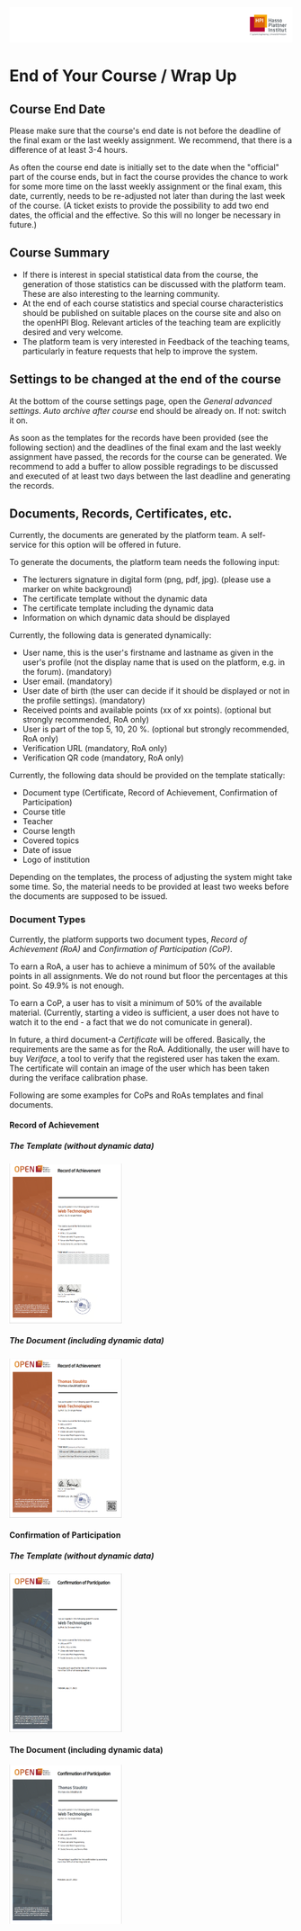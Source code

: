 ![HPI Logo](img/HPI_Logo.png)

# End of Your Course / Wrap Up

## Course End Date

Please make sure that the course's end date is not before the deadline of the final exam or the last weekly assignment. We recommend, that there is a difference of at least 3-4 hours. 

As often the course end date is initially set to the date when the "official" part of the course ends, but in fact the course provides the chance to work for some more time on the lasst weekly assignment or the final exam, this date, currently, needs to be re-adjusted not later than during the last week of the course. (A ticket exists to provide the possibility to add two end dates, the official and the effective. So this will no longer be necessary in future.)

## Course Summary

 - If there is interest in special statistical data from the course, the generation of those statistics can be discussed with the platform team. These are also interesting to the learning community. 
 - At the end of each course statistics and special course characteristics should be published on suitable places on the course site and also on the openHPI Blog. Relevant articles of the teaching team are explicitly desired and very welcome.
 - The platform team is very interested in Feedback of the teaching teams, particularly in feature requests that help to improve the system.

## Settings to be changed at the end of the course

At the bottom of the course settings page, open the *General advanced settings*.
*Auto archive after course* end should be already on. If not: switch it on.

As soon as the templates for the records have been provided (see the following section) and the deadlines of the final exam and the last weekly assignment have passed, the records for the course can be generated. We recommend to add a buffer to allow possible regradings to be discussed and executed of at least two days between the last deadline and generating the records. 


## Documents, Records, Certificates, etc.

Currently, the documents are generated by the platform team. A self-service for this option will be offered in future.

To generate the documents, the platform team needs the following input:

 - The lecturers signature in digital form (png, pdf, jpg). (please use a marker on white background)
 - The certificate template without the dynamic data
 - The certificate template including the dynamic data
 - Information on which dynamic data should be displayed

Currently, the following data is generated dynamically:

 - User name, this is the user's firstname and lastname as given in the user's profile (not the display name that is used on the platform, e.g. in the forum). (mandatory)
 - User email. (mandatory)
 - User date of birth (the user can decide if it should be displayed or not in the profile settings). (mandatory)
 - Received points and available points (xx of xx points). (optional but strongly recommended, RoA only)
 - User is part of the top 5, 10, 20 %. (optional but strongly recommended, RoA only)
 - Verification URL (mandatory, RoA only)
 - Verification QR code (mandatory, RoA only)

Currently, the following data should be provided on the template statically:

- Document type (Certificate, Record of Achievement, Confirmation of Participation)
- Course title
- Teacher
- Course length
- Covered topics
- Date of issue
- Logo of institution

Depending on the templates, the process of adjusting the system might take some time. So, the material needs to be provided at least two weeks before the documents are supposed to be issued.

### Document Types
Currently, the platform supports two document types, *Record of Achievement (RoA)* and *Confirmation of Participation (CoP)*.

To earn a RoA, a user has to achieve a minimum of 50% of the available points in all assignments.
We do not round but floor the percentages at this point. So 49.9% is not enough.

To earn a CoP, a user has to visit a minimum of 50% of the available material. (Currently, starting a video is sufficient, a user does not have to watch it to the end - a fact that we do not comunicate in general).

In future, a third document-a *Certificate* will be offered. Basically, the requirements are the same as for the RoA. Additionally, the user will have to buy *Veriface*, a tool to verify that the registered user has taken the exam. The certificate will contain an image of the user which has been taken during the veriface calibration phase.


Following are some examples for CoPs and RoAs templates and final documents. 


#### Record of Achievement

##### The Template (without dynamic data)

<img src="img/20/RoA_temp.png" alt="RoA Template" style="width: 200px;"/>


##### The Document (including dynamic data)

<img src="img/20/RoA.png" alt="RoA Final" style="width: 200px;"/>


#### Confirmation of Participation

##### The Template (without dynamic data)

<img src="img/20/CoP_temp.png" alt="CoP Template" style="width: 200px;"/>

#### The Document (including dynamic data)

<img src="img/20/CoP.png" alt="CoP Final" style="width: 200px;"/>










